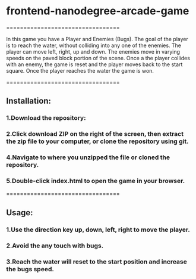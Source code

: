 # frontend-nanodegree-arcade-game
=================================

In this game you have a Player and Enemies (Bugs). The goal of the player is to reach the water, without colliding into any one of the enemies. The player can move left, right, up and down. The enemies move in varying speeds on the paved block portion of the scene. Once a the player collides with an enemy, the game is reset and the player moves back to the start square. Once the player reaches the water the game is won.

=================================
## Installation:
### 1.Download the repository:
### 2.Click download ZIP on the right of the screen, then extract the zip file to your computer, or clone the repository using git.
### 4.Navigate to where you unzipped the file or cloned the repository.
### 5.Double-click index.html to open the game in your browser.
=================================
## Usage:
### 1.Use the direction key up, down, left, right to move the player.
### 2.Avoid the any touch with bugs.
### 3.Reach the water will reset to the start position and increase the bugs speed.
